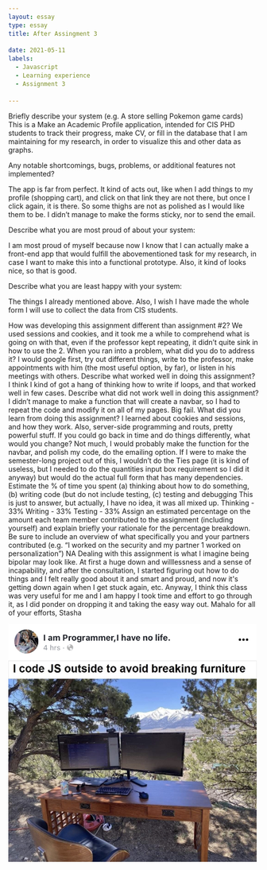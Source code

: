 ```yaml
---
layout: essay
type: essay
title: After Assingment 3

date: 2021-05-11
labels:
  - Javascript
  - Learning experience
  - Assignment 3
  
---
```

Briefly describe your system (e.g. A store selling Pokemon game cards)
<br>
This is a Make an Academic Profile application, intended for CIS PHD students to track their progress, make CV, or fill in the database that I am maintaining for my research, in order to visualize this and other data as graphs.

Any notable shortcomings, bugs, problems, or additional features not implemented?

The app is far from perfect. It kind of acts out, like when I add things to my profile (shopping cart), and click on that link they are not there, but once I click again, it is there. So some thighs are not as polished as I would like them to be. I didn’t manage to make the forms sticky, nor to send the email.

Describe what you are most proud of about your system:

I am most proud of myself because now I know that I can actually make a front-end app that would fulfill the abovementioned task for my research, in case I want to make this into a functional prototype. Also, it kind of looks nice, so that is good.

Describe what you are least happy with your system:

The things I already mentioned above. Also, I wish I have made the whole form I will use to collect the data from CIS students.

How was developing this assignment different than assignment #2?
We used sessions and cookies, and it took me a while to comprehend what is going on with that, even if the professor kept repeating, it didn’t quite sink in how to use the 2.
When you ran into a problem, what did you do to address it?
I would google first, try out different things, write to the professor, make appointments with him (the most useful option, by far), or listen in his meetings with others.
Describe what worked well in doing this assignment?
I think I kind of got a hang of thinking how to write if loops, and that worked well in few cases.
Describe what did not work well in doing this assignment?
I didn’t manage to make a function that will create a navbar, so I had to repeat the code and modify it on all of my pages. Big fail.
What did you learn from doing this assignment?
I learned about cookies and sessions, and how they work. Also, server-side programming and routs, pretty powerful stuff.
If you could go back in time and do things differently, what would you change?
Not much, I would probably make the function for the navbar, and polish my code, do the emailing option. If I were to make the semester-long project out of this, I wouldn’t do the Ties page (it is kind of useless, but I needed to do the quantities input box requirement so I did it anyway) but would do the actual full form that has many dependencies.
Estimate the % of time you spent (a) thinking about how to do something, (b) writing code (but do not include testing, (c) testing and debugging
This is just to answer, but actually, I have no idea, it was all mixed up.
Thinking - 33%
Writing - 33%
Testing - 33%
Assign an estimated percentage on the amount each team member contributed to the assignment (including yourself) and explain briefly your rationale for the percentage breakdown. Be sure to include an overview of what specifically you and your partners contributed (e.g. “I worked on the security and my partner 1 worked on personalization”)
NA
Dealing with this assignment is what I imagine being bipolar may look like. At first a huge down and willlessness and a sense of incapability, and after the consultation, I started figuring out how to do things and I felt really good about it and smart and proud, and now it's getting down again when I get stuck again, etc.
Anyway, I think this class was very useful for me and I am happy I took time and effort to go through it, as I did ponder on dropping it and taking the easy way out. 
Mahalo for all of your efforts,
Stasha



<img src="../images/js.jpg" width="500">
